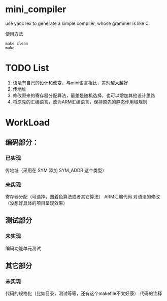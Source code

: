 # mini_compiler
use yacc lex to generate a simple compiler, whose grammer is like C

使用方法
``` 
make clean
make    
```


# TODO List

1. 语法有自己的设计和改变，与mini语言相比，差别越大越好
2. 传地址
3. 修改原来的寄存器分配算法，最差是随机选择，也可以增加其他设计思路
4. 将原先的汇编语言，改为ARM汇编语言，保持原先的静态作用域规则

# WorkLoad
## 编码部分：
### 已实现
传地址（采用在 SYM 添加 SYM_ADDR 这个类型）
### 未实现
寄存器分配（可选择，图着色算法或者其它算法）
ARM汇编代码
对语法的修改（没想好具体的项目呈现效果）

## 测试部分
### 未实现
编码功能单元测试

## 其它部分
### 未实现
代码的规格化（比如目录，测试等等，还有这个makefile不太好康）
代码的注释

